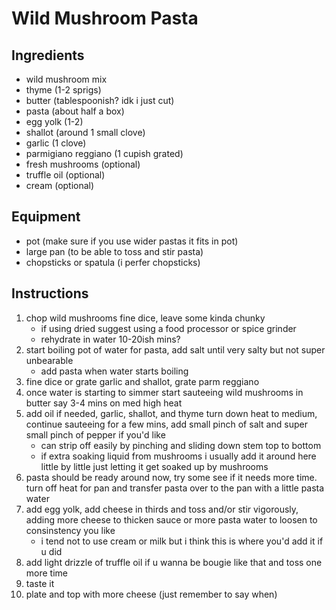 # Wild Mushroom Pasta 
## Ingredients
- wild mushroom mix 
- thyme (1-2 sprigs)
- butter (tablespoonish? idk i just cut)
- pasta (about half a box)
- egg yolk (1-2)
- shallot (around 1 small clove)
- garlic (1 clove)
- parmigiano reggiano (1 cupish grated) 
- fresh mushrooms (optional)
- truffle oil (optional)
- cream (optional)

## Equipment
- pot (make sure if you use wider pastas it fits in pot)
- large pan (to be able to toss and stir pasta)
- chopsticks or spatula (i perfer chopsticks)


## Instructions
1. chop wild mushrooms fine dice, leave some kinda chunky 
   - if using dried suggest using a food processor or spice grinder
   - rehydrate in water 10-20ish mins? 
2. start boiling pot of water for pasta, add salt until very salty but not super unbearable 
   - add pasta when water starts boiling
3. fine dice or grate garlic and shallot, grate parm reggiano  
4. once water is starting to simmer start sauteeing wild mushrooms in butter say 3-4 mins on med high heat
5. add oil if needed, garlic, shallot, and thyme turn down heat to medium, continue sauteeing for a few mins, add small pinch of salt and super small pinch of pepper if you'd like 
   - can strip off easily by pinching and sliding down stem top to bottom
   - if extra soaking liquid from mushrooms i usually add it around here little by little just letting it get soaked up by mushrooms
6. pasta should be ready around now, try some see if it needs more time. turn off heat for pan and transfer pasta over to the pan with a little pasta water
7. add egg yolk, add cheese in thirds and toss and/or stir vigorously, adding more cheese to thicken sauce or more pasta water to loosen to consinstency you like
   - i tend not to use cream or milk but i think this is where you'd add it if u did
8. add light drizzle of truffle oil if u wanna be bougie like that and toss one more time
9. taste it 
10. plate and top with more cheese (just remember to say when)